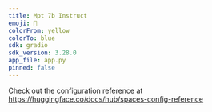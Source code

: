 ```yaml
---
title: Mpt 7b Instruct
emoji: 👀
colorFrom: yellow
colorTo: blue
sdk: gradio
sdk_version: 3.28.0
app_file: app.py
pinned: false
---
```


Check out the configuration reference at https://huggingface.co/docs/hub/spaces-config-reference
